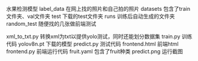 水果检测模型
label_data 在网上找的照片和自己拍的照片
datasets 包含了train文件夹、val文件夹
test 下载的test文件夹 
runs 训练后自动生成的文件夹
random_test 随便找的几张做前端测试 

xml_to_txt.py 转换xml为txt以提供yolo测试，同时还能划分数据集
train.py 训练代码
yolov8n.pt 下载的模型
predict.py 测试代码
frontend.html 前端html
frontend.py 前端运行代码
fruit.yaml 包含了fruit种类
predict.png 运行截图
